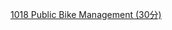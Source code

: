 [1018 Public Bike Management (30分)](https://pintia.cn/problem-sets/994805342720868352/problems/994805489282433024)



